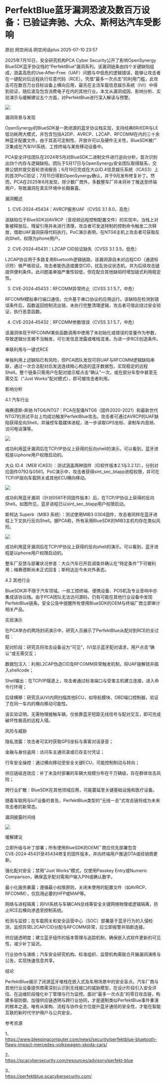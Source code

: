 #  PerfektBlue蓝牙漏洞恐波及数百万设备：已验证奔驰、大众、斯柯达汽车受影响  
原创 网空闲话  网空闲话plus   2025-07-10 23:57  
  
2025年7月10日，安全研究机构PCA Cyber Security公开了影响OpenSynergy BlueSDK蓝牙协议栈的“PerfektBlue”漏洞系列。该漏洞链条由四个关键缺陷组成，涵盖高危的Use‑After‑Free（UAF）问题与中低危的逻辑错误，能够让攻击者在一键配对后远程执行任意代码（RCE）。凭借“最多一次点击”的利用门槛，此攻击可在数百万台目标设备上横向应用，最先在主流车载信息娱乐系统（IVI）中得到验证，随后波及包含消费电子在内的其他行业。本文从漏洞成因、影响分析、实验演示与缓解建议五个方面，对PerfektBlue进行深入解读与预警。  
  
![](https://mmbiz.qpic.cn/mmbiz_png/0KRmt3K30icVocbXwL8UcaxKzHMo5CVGpjTIKlxUb9uDMnSA8vAlxd1WZjZWGIXNoDy8zmvlaYDRA8Hp1EfnhGw/640?wx_fmt=png&from=appmsg "")  
  
漏洞背景与发现  
  
OpenSynergy的BlueSDK是一款闭源的蓝牙协议栈实现，支持经典BR/EDR与LE低功耗两大模式，并包含包括A2DP、AVRCP、L2CAP、RFCOMM在内的三十余种蓝牙配置文件。由于其高可定制性、开放许可以及硬件无关性，BlueSDK被广泛集成在汽车IVI系统、工控终端与某些移动设备中。  
  
PCA安全评估团队在2024年5月对BlueSDK二进制文件进行逆向分析，首次识别出四个内存与逻辑缺陷。团队于5月17日与OpenSynergy安全团队取得联系，交换公钥并提交首轮咨询报告；6月19日完成在大众ID.4信息娱乐系统（ICAS3）上的首次PoC验证；7月15日得到OpenSynergy确认，并于9月发布修复补丁。然而，PCA在2025年6月发现，除少数厂商外，多数整车厂并未将补丁推送至终端用户，导致漏洞在真实环境中长期暴露。  
  
漏洞概述  
  
1. CVE‑2024‑45434：AVRCP服务UAF（CVSS 3.1 8.0，高危）  
  
该缺陷位于BlueSDK对AVRCP（音视频远程控制配置文件）的实现中。当栈上对象被释放后，残留引用并未进行清理，攻击者可发送特制的控制命令触发二次释放，借助UAF漏洞获得代码执行。PoC演示表明，在NTG6主机上攻击者可获取反向Shell，权限为phone用户。  
  
2. CVE‑2024‑45431：L2CAP CID验证缺失（CVSS 3.1 3.5，低危）  
  
L2CAP协议用于多路复用Bluetooth逻辑链路，该漏洞源自未对远程CID（通道标识符）做严格验证。攻击者能伪造或置空CID，扰乱协议状态机，并为后续攻击链提供便利条件。此问题虽单独严重性较低，但在配合其他缺陷时增加链式利用稳定性。  
  
3. CVE‑2024‑45433：RFCOMM异常终止（CVSS 3.1 5.7，中危）  
  
RFCOMM模拟串行端口通信，允许基于串口协议的应用运行。该缺陷在检测到错误条件后，函数返回控制流出错，未执行完整清理逻辑，攻击者可借此绕过安全验证，执行恶意函数。  
  
4. CVE‑2024‑45432：RFCOMM参数错误（CVSS 3.1 5.7，中危）  
  
该漏洞体现于RFCOMM某些函数调用中使用了未初始化或错误的变量作为参数，导致逻辑分支被不当触发，可引发信息泄露或堆栈混淆，为进一步RCE创造条件。  
  
串联利用与一键式RCE  
  
单独利用上述缺陷已有风险，但PCA团队发现可将UAF与RFCOMM逻辑缺陷串联，通过一次合法配对后发送连续精心构造的蓝牙数据包，实现稳定的远程Shell。整个链条只需用户在配对提示框点击“确认”一次，或在部分车型中甚至无需交互（“Just Works”配对模式），即可被攻击者利用。  
  
影响分析  
  
4.1 汽车行业  
  
梅赛德斯‑奔驰 NTG6/NTG7：PCA在配备NTG6（固件2020-2021）和最新世代NTG7的测试平台上均成功触发PerfektBlue攻击。攻击者可通过AVRCP的UAF缺陷获得反向Shell，并操控车载媒体进程，进一步读取GPS坐标、录制车内音频、访问电话簿等。  
  
![](https://mmbiz.qpic.cn/mmbiz_jpg/0KRmt3K30icVocbXwL8UcaxKzHMo5CVGpZO0G2oJCfFTlY1kqKvmKYLWO5ezG1ohAib4CkLwGiaEb2TWsunJnGUPg/640?wx_fmt=webp&from=appmsg "")  
  
成功利用蓝牙漏洞后在TCP/IP协议上获得的反向shell的演示。可以看到，蓝牙进程是以phone用户权限启动的。  
  
大众 ID.4（MEB ICAS3）：测试涵盖两种固件（ID软件版本2.1与3.2.12），分别对应固件0792与0561。PoC演示中，攻击者获得sint_sec_btapp进程权限，并可在TCP/IP层向车载网关或其他ECU横向移动。  
  
![](https://mmbiz.qpic.cn/mmbiz_jpg/0KRmt3K30icVocbXwL8UcaxKzHMo5CVGpNRp9Yb71xpDCP3yaTmeSnvJN867Ho9u9uCvYFibhia0KeRf1NCoCKWGA/640?wx_fmt=webp&from=appmsg "")  
  
成功利用蓝牙漏洞（针对0561不同固件版本）后，在TCP/IP协议上获得的反向Shell。如图所见，蓝牙进程已以sint_sec_btapp用户权限启动。  
  
斯柯达 Superb（MIB3 系统）：测试使用MIB3 0304固件，攻击者同样在蓝牙进程上下文执行反向Shell。据PCA称，所有采用BlueSDK的MIB3主机均存在类似风险。  
  
![](https://mmbiz.qpic.cn/mmbiz_jpg/0KRmt3K30icVocbXwL8UcaxKzHMo5CVGpz3ogAJlr1RXBpMDTD5Vwa5UHhJickEo0Rjlxq4yFsrdMCBOlGPuzwsg/640?wx_fmt=webp&from=appmsg "")  
  
成功利用蓝牙漏洞后在TCP/IP协议上获得的反向shell的演示。可以看到，蓝牙进程是以phone用户权限启动的。  
  
整车厂反馈与部署状况参差：大众汽车已开启调查并确认在“特定条件”下可被利用；梅赛德斯尚未正式回复；斯柯达迄今未对外表态。  
  
4.2 其他行业  
  
BlueSDK并不限于汽车领域。一些工控终端、便携设备、POS机及专业音响中亦集成该协议栈。由于PCA团队无法访问源码，仍有可能在其他行业设备中发现PerfektBlue链条。安全公告中提醒所有使用BlueSDK的OEM与终端厂商立即审计相关产品。  
  
实验演示  
  
在PCA举办的两场封闭演示中，研究人员展示了PerfektBlue从配对到RCE的全过程：  
  
配对阶段：研究员将攻击设备设为“可见”，IVI显示蓝牙配对请求，用户点击“确认”或无需交互；  
  
数据包注入：利用L2CAP伪造CID及RFCOMM异常触发机制，将UAF链解锁并插入shellcode；  
  
Shell输出：在TCP/IP隧道上，攻击者通过标准端口与受害主机建立连接，进入命令行环境；  
  
后续横移：研究员从IVI内网扫描其他ECU，如导航模块、OBD端口控制器，验证了在同一车内的横向移动可能性。  
  
该实验证明，无需物理接触车辆，仅依靠蓝牙短距无线信号与配对交互，即可完成破坏性极高的远程入侵。  
  
风险与威胁  
  
隐私泄露：攻击者可实时获取GPS坐标与乘客对话录音；  
  
金融与身份盗用：访问车主通讯录或已存支付凭证；  
  
行车安全操控：通过横向移动至安全关键ECU，可能控制制动与转向；  
  
供应链级连效应：补丁未及时部署的车辆大规模分布在千万辆级，存在群体攻击风险；  
  
跨行业扩散：BlueSDK在其他领域应用，可能蔓延至关键基础设施和医疗设备。  
  
随着车联网与IoT设备的普及，PerfektBlue类型的“无线一击”式攻击链将成为未来攻击者的新常态。  
  
漏洞披露时间线  
  
![](https://mmbiz.qpic.cn/mmbiz_png/0KRmt3K30icVocbXwL8UcaxKzHMo5CVGpicmrAmmS81Cr89IItWic5wAdB7AJwLUZBR8uWvJWoVkIPuRAJAq4iawkQ/640?wx_fmt=png&from=appmsg "")  
  
缓解建议  
  
立即升级与补丁部署；所有使用BlueSDK的OEM厂商应优先部署包含CVE‑2024‑45431至45434修复的固件版本，并向终端用户推送OTA或经销商更新。  
  
强化配对安全；禁用“Just Works”模式，仅使用Passkey Entry或Numeric Comparison，确保蓝牙配对需用户输入PIN或确认数字。  
  
最小化服务暴露；遵循最小权限原则，关闭未使用的配置文件（如AVRCP、RFCOMM），仅启用必要的HFP或MAP等。  
  
网络与进程隔离；将IVI系统与车辆CAN总线等安全关键网络物理或逻辑隔离，防止RCE后横向渗透至控制系统。  
  
检测与监控；在车载网关和安全运营中心（SOC）部署基于蓝牙行为的入侵检测，监控异常L2CAP/CID分配与RFCOMM异常，应立即报警并阻断连接。  
  
供应链透明度；建立蓝牙组件的版本管理与追踪机制，确保嵌入式软件更新的可见性，减少补丁延迟。  
  
行业协作与演练；汽车安全研究机构、标准组织、监管机构需联合开展漏洞演练与公告，实现快速信息共享。  
  
结论  
  
PerfektBlue揭示了闭源蓝牙堆栈在嵌入式及车用场景中的安全盲点。汽车厂商与其他行业设备提供商需深刻认识到无线接口的威胁模型，在设计阶段引入安全评估、在运维阶段强化补丁管理与行为监控。面对“最多一次点击”的零日攻击链，构建多层防御、加强供应链透明与跨行业协同，才是遏制类似PerfektBlue事件重演的根本之道。唯有从架构、流程与协作全方位提升蓝牙通信的安全性，才能在智能互联的新时代守护用户与公共安全。  
  
参考资源  
  
1、  
https://www.bleepingcomputer.com/news/security/perfektblue-bluetooth-flaws-impact-mercedes-volkswagen-skoda-cars/  
  
2、  
https://pcacybersecurity.com/resources/advisory/perfekt-blue  
  
3、  
https://perfektblue.pcacybersecurity.com/  
  
